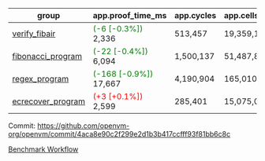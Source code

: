 | group | app.proof_time_ms | app.cycles | app.cells_used | leaf.proof_time_ms | leaf.cycles | leaf.cells_used |
| -- | -- | -- | -- | -- | -- | -- |
| [verify_fibair](https://github.com/openvm-org/openvm/blob/benchmark-results/benchmarks-pr/1265/verify_fibair-4aca8e90c2f299e2d1b3b417ccfff93f81bb6c8c.md) |<span style='color: green'>(-6 [-0.3%])</span> 2,336 |  513,457 |  19,359,162 |- | - | - |
| [fibonacci_program](https://github.com/openvm-org/openvm/blob/benchmark-results/benchmarks-pr/1265/fibonacci-4aca8e90c2f299e2d1b3b417ccfff93f81bb6c8c.md) |<span style='color: green'>(-22 [-0.4%])</span> 6,094 |  1,500,137 |  51,487,838 |- | - | - |
| [regex_program](https://github.com/openvm-org/openvm/blob/benchmark-results/benchmarks-pr/1265/regex-4aca8e90c2f299e2d1b3b417ccfff93f81bb6c8c.md) |<span style='color: green'>(-168 [-0.9%])</span> 17,667 |  4,190,904 |  165,010,909 |- | - | - |
| [ecrecover_program](https://github.com/openvm-org/openvm/blob/benchmark-results/benchmarks-pr/1265/ecrecover-4aca8e90c2f299e2d1b3b417ccfff93f81bb6c8c.md) |<span style='color: red'>(+3 [+0.1%])</span> 2,599 |  285,401 |  15,075,033 |- | - | - |


Commit: https://github.com/openvm-org/openvm/commit/4aca8e90c2f299e2d1b3b417ccfff93f81bb6c8c

[Benchmark Workflow](https://github.com/openvm-org/openvm/actions/runs/12936483053)
